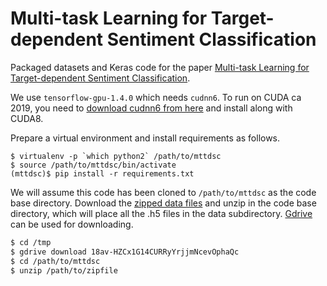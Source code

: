 # Multi-task Learning for Target-dependent Sentiment Classification

Packaged datasets and Keras code for the paper [Multi-task Learning for Target-dependent Sentiment Classification](https://arxiv.org/abs/1902.02930).

We use `tensorflow-gpu-1.4.0` which needs `cudnn6`.  To run on CUDA ca 2019, you need to [download cudnn6 from here](http://developer.download.nvidia.com/compute/machine-learning/repos/ubuntu1604/x86_64/libcudnn6_6.0.21-1+cuda8.0_amd64.deb) and install along with CUDA8.

Prepare a virtual environment and install requirements as follows.
```shell
$ virtualenv -p `which python2` /path/to/mttdsc
$ source /path/to/mttdsc/bin/activate
(mttdsc)$ pip install -r requirements.txt
```

We will assume this code has been cloned to `/path/to/mttdsc` as the code base directory.  Download the [zipped data files](https://drive.google.com/open?id=18av-HZCx1G14CURRyYrjjmNcevOphaQc) and unzip in the code base directory, which will place all the .h5 files in the data subdirectory.  [Gdrive](https://github.com/prasmussen/gdrive) can be used for downloading.
```bash
$ cd /tmp
$ gdrive download 18av-HZCx1G14CURRyYrjjmNcevOphaQc
$ cd /path/to/mttdsc
$ unzip /path/to/zipfile
```

